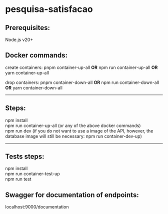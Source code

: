 # pesquisa-satisfacao

<b><h2>Prerequisites:</h2></b> 
Node.js v20+

<b><h2>Docker commands:</h2></b> 

create containers: pnpm container-up-all <b>OR</b> npm run container-up-all <b>OR</b> yarn container-up-all <br/>

drop containers: pnpm container-down-all <b>OR</b> npm run container-down-all <b>OR</b> yarn container-down-all

<hr>
<b><h2>Steps:</h2></b> 
npm install <br/>
npm run container-up-all (or any of the above docker commands) <br/>
npm run dev (if you do not want to use a image of the API, however, the database image will still be necessary: npm run container-dev-up)

<hr>

<b><h2>Tests steps:</h2></b> 
npm install <br/>
npm run container-test-up <br/>
npm run test


<b><h2>Swagger for documentation of endpoints:</h2></b> 
 localhost:9000/documentation
